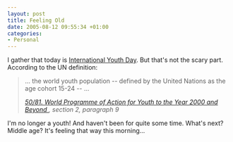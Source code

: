 ```yaml
---
layout: post
title: Feeling Old
date: 2005-08-12 09:55:34 +01:00
categories:
- Personal
---
```

I gather that today is <a href="http://www.un.org/esa/socdev/unyin/iyouthday.htm" title="Youth at the United Nations: 12 August - International Youth Day">International Youth Day</a>.  But that's not the scary part.  According to the UN definition:

<blockquote>
<p>... the world youth population -- defined by the United Nations as the age cohort 15-24 -- ...</p>
<cite><a href="http://daccess-ods.un.org/TMP/2720543.html">50/81. World Programme of Action for Youth to the Year 2000 and Beyond </a>, section 2, paragraph 9</cite>
</blockquote>

I'm no longer a youth!  And haven't been for quite some time.  What's next?  Middle age?  It's feeling that way this morning...
